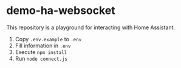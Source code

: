 # demo-ha-websocket

This repository is a playground for interacting with Home Assistant.

1. Copy `.env.example` to `.env`
2. Fill information in `.env`
3. Execute `npm install`
4. Run `node connect.js`
